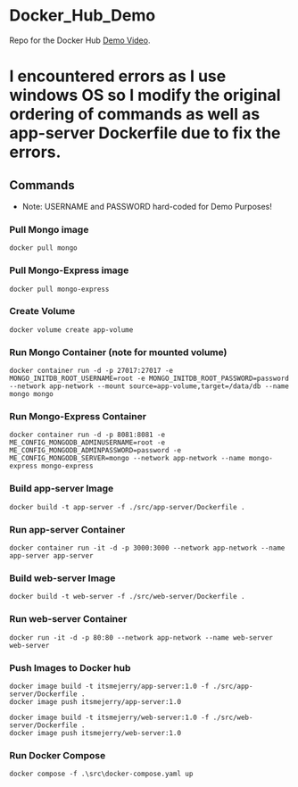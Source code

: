 # Docker_Hub_Demo
Repo for the Docker Hub [Demo Video](https://www.youtube.com/watch?v=voEiMbX1cuQ).

# I encountered errors as I use windows OS so I modify the original ordering of commands as well as app-server Dockerfile due to fix the errors.

## Commands
- Note: USERNAME and PASSWORD hard-coded for Demo Purposes!

### Pull Mongo image
```
docker pull mongo
```
### Pull Mongo-Express image
```
docker pull mongo-express
```
### Create Volume
```
docker volume create app-volume
```

### Run Mongo Container (note for mounted volume)
```
docker container run -d -p 27017:27017 -e MONGO_INITDB_ROOT_USERNAME=root -e MONGO_INITDB_ROOT_PASSWORD=password --network app-network --mount source=app-volume,target=/data/db --name mongo mongo
```

### Run Mongo-Express Container
```
docker container run -d -p 8081:8081 -e ME_CONFIG_MONGODB_ADMINUSERNAME=root -e ME_CONFIG_MONGODB_ADMINPASSWORD=password -e ME_CONFIG_MONGODB_SERVER=mongo --network app-network --name mongo-express mongo-express
```


### Build app-server Image
```
docker build -t app-server -f ./src/app-server/Dockerfile .
```

### Run app-server Container
```
docker container run -it -d -p 3000:3000 --network app-network --name app-server app-server
```

### Build web-server Image
```
docker build -t web-server -f ./src/web-server/Dockerfile .
```

### Run web-server Container
```
docker run -it -d -p 80:80 --network app-network --name web-server web-server
```

### Push Images to Docker hub
```
docker image build -t itsmejerry/app-server:1.0 -f ./src/app-server/Dockerfile .
docker image push itsmejerry/app-server:1.0

docker image build -t itsmejerry/web-server:1.0 -f ./src/web-server/Dockerfile .
docker image push itsmejerry/web-server:1.0
```

### Run Docker Compose
```
docker compose -f .\src\docker-compose.yaml up  
```
